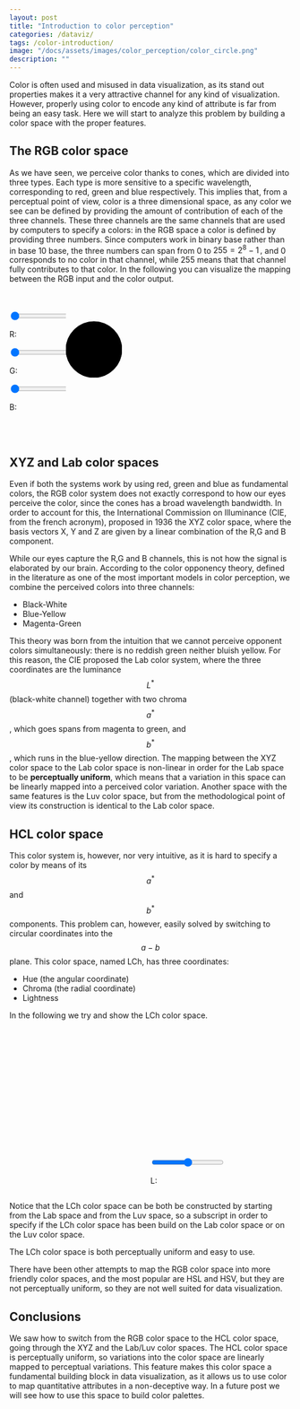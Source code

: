 ```yaml
---
layout: post
title: "Introduction to color perception"
categories: /dataviz/
tags: /color-introduction/
image: "/docs/assets/images/color_perception/color_circle.png"
description: ""
---
```


Color is often used and misused in data visualization, as its stand out properties makes it 
a very attractive channel for any kind of visualization.
However, properly using color to encode any kind of attribute is far from being an easy
task.
Here we will start to analyze this problem by building a color space with the proper features.

## The RGB color space
<script src="https://d3js.org/d3.v7.js"></script>

As we have seen, we perceive color thanks to cones, which are divided
into three types. Each type is more sensitive to a specific wavelength,
corresponding to red, green and blue respectively.
This implies that, from a perceptual point of view,
color is a three dimensional space, as any color we see
can be defined by providing the amount of contribution of each of the three
channels.
These three channels are the same channels that are used by computers to specify
a colors: in the RGB space a color is defined by providing three numbers.
Since computers work in binary base rather than in base 10 base, the three numbers can span from $0$ to $255=2^8-1\,,$
and $0$ corresponds to no color in that channel, while $255$ means that 
that channel fully contributes to that color.
In the following you can visualize the mapping between the RGB input and the color output.


<br>
<br>
<div class='row' style="display:flex">
<div class='column' style="flex:20%;">
<div class="redContainer">
  <input type="range" min="0" max="255" value="0" class="slider" id="redRange">
  <p>R: <span id="redValue"></span></p>
</div>

<div class="greenContainer">
  <input type="range" min="0" max="255" value="0" class="slider" id="greenRange">
  <p>G: <span id="greenValue"></span></p>
</div>

<div class="blueContainer">
  <input type="range" min="0" max="255" value="0" class="slider" id="blueRange">
  <p>B: <span id="blueValue"></span></p>
</div>
</div>

<div class='column' style="flex:80%;">
<div class="svgContainer">
<svg height=120 width=100 id="rgbsvg">
<circle cx=50 cy=70 r=50 fill="rgb(0,0,0)" id="rgbCircle" stroke="black"/>
</svg>
</div>
</div>
</div>

<br>
<br>

## XYZ and Lab color spaces

Even if both the systems work by using red, green and blue as fundamental colors, the RGB color system does not
exactly correspond to how our eyes perceive the color, since the cones has a broad wavelength bandwidth.
In order to account for this, the International Commission on Illuminance (CIE, from the french acronym),
proposed in 1936 the XYZ color space, where the basis vectors X, Y and Z are given by a linear combination
of the R,G and B component.

While our eyes capture the R,G and B channels, this is not how the signal is elaborated by our brain.
According to the color opponency theory, defined in the literature as one of the most important models in color perception, we combine the perceived colors into three channels:

- Black-White
- Blue-Yellow
- Magenta-Green

This theory was born from the intuition that
we cannot perceive opponent colors simultaneously:
there is no reddish green neither bluish yellow.
For this reason, the CIE proposed the Lab color system, where the three coordinates are
the luminance $$L^*$$ (black-white channel) together with two chroma $$a^*$$, which goes spans from magenta to green,
and $$b^*$$, which runs in the blue-yellow direction.
The mapping between the XYZ color space to the Lab color space is non-linear in order for the Lab space
to be **perceptually uniform**, which means that a variation in this space
can be linearly mapped into a perceived color variation.
Another space with the same features is the Luv color space, but from the methodological point of view its 
construction is identical to the Lab color space.

## HCL color space

This color system is, however, nor very intuitive, as it is hard to specify a color by means of its $$a^*$$ and $$b^*$$
components.
This problem can, however, easily solved by switching to circular coordinates into the $$a-b$$ plane.
This color space, named LCh, has three coordinates:

- Hue (the angular coordinate)
- Chroma (the radial coordinate)
- Lightness

In the following we try and show the LCh color space.

<div class='row' style="display:flex">
<div class='column' style="flex:40%;">
<div id="colCircle">
</div>
</div>

<div class='column' style="flex:40%;">
<div class="luminanceContainer" style="margin-top:230px">
  <input type="range" min="0" max="100" value="50" class="slider" id="luminanceRange">
  <p>L: <span id="luminanceValue"></span></p>
</div>
</div>
</div>

<script src="/docs/assets/javascript/color_introduction/colorCircle.js">
</script>

Notice that the LCh color space can be both be constructed by starting from the Lab space and from the Luv space,
so a subscript in order to specify if the LCh color space has been build on the Lab color space or on the Luv color space.

<div class="emphbox">
The LCh color space is both perceptually uniform and easy to use.
</div>

There have been other attempts to map the RGB color space into more friendly color spaces, and the most
popular are HSL and HSV, but they are not perceptually uniform, so they are not well suited for data visualization.

## Conclusions

We saw how to switch from the RGB color space to
the HCL color space, going through the XYZ
and the Lab/Luv color spaces.
The HCL color space is perceptually
uniform, so variations into the color
space are linearly mapped to perceptual variations.
This feature makes this color space a fundamental
building block in data visualization, as it allows
us to use color to map quantitative attributes
in a non-deceptive way.
In a future post we will see how to use this
space to build color palettes.


<script src="/docs/assets/javascript/color_introduction/rgbshow.js">

</script>


